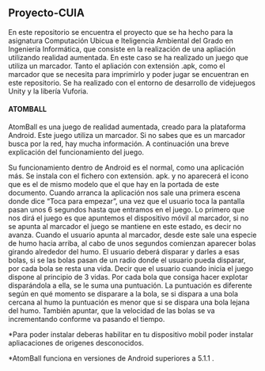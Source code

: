## Proyecto-CUIA

En este repositorio se encuentra el proyecto que se ha hecho para la asignatura Computación Ubicua e Iteligencia Ambiental del Grado en Ingeniería Informática, que consiste en la realización de una apliación utilizando realidad aumentada. En este caso se ha realizado un juego que utiliza un marcador. Tanto el apliación con extensión .apk, como el marcador que se necesita para imprimirlo y poder jugar se encuentran en este repositorio. Se ha realizado con el entorno de desarrollo de videjuegos Unity y la libería Vuforia.

#### ATOMBALL

AtomBall es una juego de realidad aumentada, creado para la plataforma Android. Este juego utiliza un marcador. Si no sabes que es un marcador busca por la red, hay mucha información. A continuación una breve explicación del funcionamiento del juego. 

 Su funcionamiento dentro de Android es el normal, como una aplicación más. Se instala con el fichero con extensión. apk. y no aparecerá el icono que es el de mismo modelo que el que hay en la portada de este documento. Cuando arranca la aplicación nos sale una primera escena donde dice “Toca para empezar”, una vez que el usuario toca la pantalla pasan unos 6 segundos hasta que entramos en el juego. Lo primero que nos dirá el juego es que apuntemos el dispositivo móvil al marcador, si no se apunta al marcador el juego se mantiene en este estado, es decir no avanza. Cuando el usuario apunta al marcador, desde este sale una especie de humo hacia arriba, al cabo de unos segundos comienzan aparecer bolas girando alrededor del humo. El usuario deberá disparar y darles a esas bolas, si se las bolas pasan de un radio donde el usuario pueda disparar, por cada bola se resta una vida. Decir que el usuario cuando inicia el juego dispone al principio de 3 vidas. Por cada bola que consiga hacer explotar disparándola a ella, se le suma una puntuación. La puntuación es diferente según en qué momento se disparare a la bola, se si dispara a una bola cercana al humo la puntuación es menor que si se dispara una bola lejana del humo. También apuntar, que la velocidad de las bolas se va incrementando conforme va pasando el tiempo. 
  
  *Para poder instalar deberas habilitar en tu dispositivo mobil poder instalar apliacaciones de origenes desconocidos.
  
  *AtomBall funciona en versiones de Android superiores a 5.1.1 .
